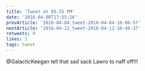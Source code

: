 ```yaml
---
title: 'Tweet at 05:55 PM'
date: '2016-04-08T17:55:26'
prevArticle: '2016-04-04_tweet-2016-04-04-18-06-57'
nextArticle: '2016-04-12_tweet-2016-04-12-10-48-37'
retweets: 0
likes: 1
tags: tweet
---
```

@GalacticKeegan tell that sad sack Lawro to naff off!!!